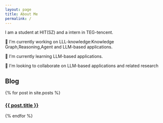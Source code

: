 ```yaml
---
layout: page
title: About Me
permalink: /
---
```


<!-- [📄 Here's my personanl CV!](/assets/files/CV-郝卓远.pdf) -->

I am a student at HIT(SZ) and a intern in TEG-tencent.

🔭 I'm currently working on LLL-knowledge:Knowledge Graph,Reasoning,Agent and LLM-based applications.

🌱 I'm currently learning LLM-based applications.

👯 I'm looking to collaborate on LLM-based applications and related research

## Blog

<div class="posts">
  {% for post in site.posts %}
    <article class="post">
      <h3><a href="{{ site.baseurl }}{{ post.url }}">{{ post.title }}</a></h3>
    </article>
  {% endfor %}
</div>
